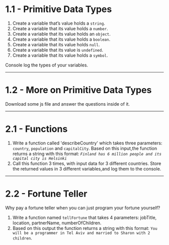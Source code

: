 # 1.1 - Primitive Data Types

1. Create a variable that’s value holds a `string`.
2. Create a variable that its value holds a `number`.
3. Create a variable that its value holds an `object`.
4. Create a variable that its value holds a `boolean`.
5. Create a variable that its value holds `null`.
6. Create a variable that its value is `undefined`.
7. Create a variable that its value holds a `symbol`.

Console log the types of your variables.

---

# 1.2 - More on Primitive Data Types

Download some js file and answer the questions inside of it.

---

# 2.1 - Functions

1. Write a function called 'describeCountry' which takes three parameters:
   `country`, `population` and `capitalCity`. Based on this input,the function
   returns a string with this format:
   _`Finland has 6 million people and its capital city is Helsinki`_
2. Call this function 3 times, with input data for 3 different countries. Store
   the returned values in 3 different variables,and log them to the console.

---

# 2.2 - Fortune Teller

Why pay a fortune teller when you can just program your fortune yourself?

1. Write a function named `tellFortune` that takes 4 parameters: jobTitle,
   location, partnerName, numberOfChildren.
2. Based on this output the function returns a string with this format:
   `You will be a programmer in Tel Aviv and married to Sharon with 2 children`.

